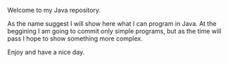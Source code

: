 Welcome to my Java repository. 

As the name suggest I will show here what I can program in Java.
At the beggining I am going to commit only simple programs, 
but as the time will pass I hope to show something more complex.
 
Enjoy and have a nice day.
